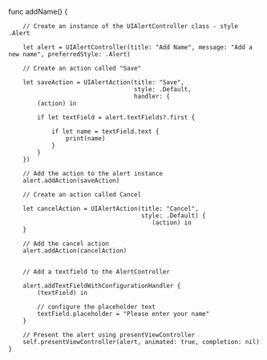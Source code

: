   func addName() {

        // Create an instance of the UIAlertController class - style .Alert

        let alert = UIAlertController(title: "Add Name", message: "Add a new name", preferredStyle: .Alert)

        // Create an action called "Save"

        let saveAction = UIAlertAction(title: "Save",
                                       style: .Default,
                                       handler: {
            (action) in

            if let textField = alert.textFields?.first {

                if let name = textField.text {
                    print(name)
                }
            }
        })

        // Add the action to the alert instance
        alert.addAction(saveAction)

        // Create an action called Cancel

        let cancelAction = UIAlertAction(title: "Cancel",
                                         style: .Default) {
                                            (action) in
        }

        // Add the cancel action
        alert.addAction(cancelAction)


        // Add a textfield to the AlertController

        alert.addTextFieldWithConfigurationHandler {
            (textField) in

            // configure the placeholder text
            textField.placeholder = "Please enter your name"
        }

        // Present the alert using presentViewController
        self.presentViewController(alert, animated: true, completion: nil)
    }
